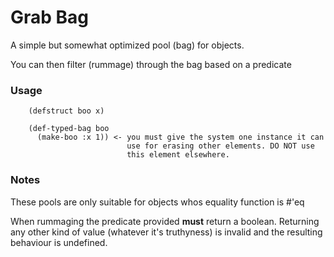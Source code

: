 # Grab Bag

A simple but somewhat optimized pool (bag) for objects.

You can then filter (rummage) through the bag based on a predicate

### Usage

```
    (defstruct boo x)

	(def-typed-bag boo
	  (make-boo :x 1)) <- you must give the system one instance it can
	                      use for erasing other elements. DO NOT use
						  this element elsewhere.
```


### Notes

These pools are only suitable for objects whos equality function is #'eq

When rummaging the predicate provided **must** return a boolean. Returning any other kind of value (whatever it's truthyness) is invalid and the resulting behaviour is undefined.
